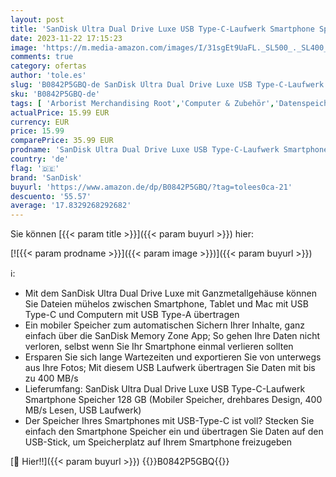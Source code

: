 ```yaml
---
layout: post
title: 'SanDisk Ultra Dual Drive Luxe USB Type-C-Laufwerk Smartphone Speicher 128 GB  Mobiler Speicher  USB 3.1 Gen 1  drehbares Design  400 MB/s Lesen  USB Laufwerk  automatisches Backup '
date: 2023-11-22 17:15:23
image: 'https://m.media-amazon.com/images/I/31sgEt9UaFL._SL500_._SL400_.jpg'
comments: true
category: ofertas
author: 'tole.es'
slug: 'B0842P5GBQ-de SanDisk Ultra Dual Drive Luxe USB Type-C-Laufwerk...'
sku: 'B0842P5GBQ-de'
tags: [ 'Arborist Merchandising Root','Computer & Zubehör','Datenspeicher','Externe Datenspeicher','Self Service','Special Features Stores','Speicherkarten & USB-Sticks','USB-Sticks','a4cbee59-f823-40fe-831a-7de64f655f6f_0','a4cbee59-f823-40fe-831a-7de64f655f6f_9901','sandisk','🇩🇪', ]
actualPrice: 15.99 EUR
currency: EUR
price: 15.99
comparePrice: 35.99 EUR
prodname: 'SanDisk Ultra Dual Drive Luxe USB Type-C-Laufwerk Smartphone Speicher 128 GB  Mobiler Speicher  USB 3.1 Gen 1  drehbares Design  400 MB/s Lesen  USB Laufwerk  automatisches Backup '
country: 'de'
flag: '🇩🇪'
brand: 'SanDisk'
buyurl: 'https://www.amazon.de/dp/B0842P5GBQ/?tag=tolees0ca-21'
descuento: '55.57'
average: '17.8329268292682'
---
```


Sie können [{{< param title >}}]({{< param buyurl >}}) hier:

[![{{< param prodname >}}]({{< param image >}})]({{< param buyurl >}})

ℹ️:

- Mit dem SanDisk Ultra Dual Drive Luxe mit Ganzmetallgehäuse können Sie Dateien mühelos zwischen Smartphone, Tablet und Mac mit USB Type-C und Computern mit USB Type-A übertragen
- Ein mobiler Speicher zum automatischen Sichern Ihrer Inhalte, ganz einfach über die SanDisk Memory Zone App; So gehen Ihre Daten nicht verloren, selbst wenn Sie Ihr Smartphone einmal verlieren sollten
- Ersparen Sie sich lange Wartezeiten und exportieren Sie von unterwegs aus Ihre Fotos; Mit diesem USB Laufwerk übertragen Sie Daten mit bis zu 400 MB/s
- Lieferumfang: SanDisk Ultra Dual Drive Luxe USB Type-C-Laufwerk Smartphone Speicher 128 GB (Mobiler Speicher, drehbares Design, 400 MB/s Lesen, USB Laufwerk)
- Der Speicher Ihres Smartphones mit USB-Type-C ist voll? Stecken Sie einfach den Smartphone Speicher ein und übertragen Sie Daten auf den USB-Stick, um Speicherplatz auf Ihrem Smartphone freizugeben

[🛒 Hier!!]({{< param buyurl >}})
{{<world>}}B0842P5GBQ{{</world>}}
